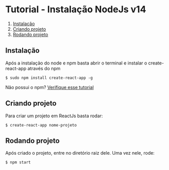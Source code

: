 # Tutorial - Instalação NodeJs v14

1. [Instalação](#instalação)
2. [Criando projeto](#criando-projeto)
3. [Rodando projeto](#rodando-projeto)

## Instalação

Após a instalação do node e npm basta abrir o terminal e instalar o create-react-app através do npm

```shellscript
$ sudo npm install create-react-app -g
```

Não possui o npm? [Verifique esse tutorial](https://github.com/lifuesc/minicurso-blockchain/tree/main/Ferramentas/node)

## Criando projeto

Para criar um projeto em ReactJs basta rodar:

```shellscript
$ create-react-app nome-projeto
```

## Rodando projeto

Após criado o projeto, entre no diretório raiz dele. Uma vez nele, rode:

```shellscript
$ npm start
```
